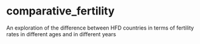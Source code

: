 # comparative_fertility
An exploration of the difference between HFD countries in terms of fertility rates in different ages and in different years
